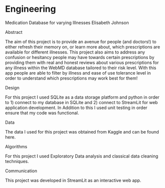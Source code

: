 # Engineering

Medication Database for varying Illnesses
Elisabeth Johnson


Abstract

The aim of this project is to provide an avenue for people (and doctors!) to either refresh their memory on, or learn more about, which prescriptions are available for different illnesses. This project also aims to address any confusion or hesitancy people may have towards certain prescriptions by providing them with real and honest reviews about various prescriptions for any illness within the WebMD database tailored to their risk level. With this app people are able to filter by illness and ease of use tolerance level in order to understand which prescriptions may work best for them!


Design

For this project I used SQLite as a data storage platform and python in order to 1) connect to my database in SQLite and 2) connect to StreamLit for web application development. In Addition to this I used unit testing in order ensure that my code was functional. 


Data

The data I used for this project was obtained from Kaggle and can be found here. 

Algorithms

For this project I used Exploratory Data analysis and classical data cleaning techniques. 

Communication

This project was developed in StreamLit as an interactive web app.
